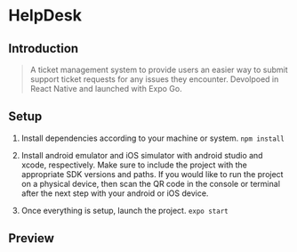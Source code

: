 # HelpDesk

## Introduction
>A ticket management system to provide users an easier way to submit support ticket requests for any issues they encounter. Devolpoed in React Native and launched with Expo Go.

## Setup
1. Install dependencies according to your machine or system.
   ```npm install```
2. Install android emulator and iOS simulator with android studio and xcode, respectively. Make sure to include the project with the appropriate SDK versions and paths.
   If you would like to run the project on a physical device, then scan the QR code in the console or terminal after the next step with your android or iOS device.
   
3. Once everything is setup, launch the project.
   ```expo start```

## Preview
